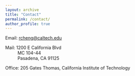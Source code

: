 ```yaml
---
layout: archive
title: "Contact"
permalink: /contact/
author_profile: true
---
```


Email: rcheng@caltech.edu

Mail: 1200 E California Blvd <br/> 
     &nbsp; &nbsp; &nbsp; &nbsp; &nbsp; MC 104-44 <br/> 
     &nbsp; &nbsp; &nbsp; &nbsp; &nbsp; Pasadena, CA 91125
     
Office: 205 Gates Thomas, California Institute of Technology
